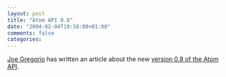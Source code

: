 ```yaml
---
layout: post
title: "Atom API 0.8"
date: "2004-02-04T19:58:00+01:00"
comments: false
categories: 
---
```


<p><a href="http://bitworking.org/news/My_first_article_on_XML_com_">Joe Gregorio</a> has written an article about the new <a href="http://webservices.xml.com/pub/a/ws/2004/02/03/atom8.html">version 0.8 of the Atom API</a>.</p>


